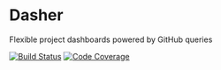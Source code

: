 # Dasher

Flexible project dashboards powered by GitHub queries


[![Build Status](https://img.shields.io/travis/dasherapp/dasher/master.svg?style=flat-square)](https://travis-ci.org/dasherapp/dasher)
[![Code Coverage](https://img.shields.io/codecov/c/github/dasherapp/dasher/master.svg?style=flat-square)](https://codecov.io/gh/dasherapp/dasher)
